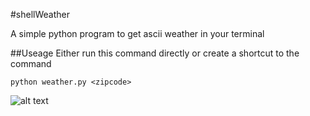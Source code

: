 #shellWeather

A simple python program to get ascii weather in your terminal

##Useage
Either run this command directly or create a shortcut to the command

    python weather.py <zipcode>

![alt text](https://github.com/adamryman/shellWeather/raw/master/readmeimage/img.png "Weather!!!")